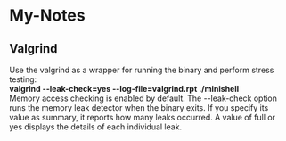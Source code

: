 # My-Notes
## Valgrind
Use the valgrind as a wrapper for running the binary and perform stress testing:<br>
	**valgrind --leak-check=yes --log-file=valgrind.rpt ./minishell**<br>
Memory access checking is enabled by default. The --leak-check option runs the memory leak detector when the binary exits. If you specify its value as summary, it reports how many leaks occurred. A value of full or yes displays the details of each individual leak.
